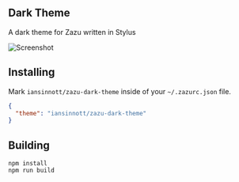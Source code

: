 ## Dark Theme

A dark theme for Zazu written in Stylus

![Screenshot](http://dropsinn.s3.amazonaws.com/Screen%20Shot%202017-02-05%20at%202.04.57%20PM.png)

## Installing

Mark `iansinnott/zazu-dark-theme` inside of your `~/.zazurc.json` file.

```json
{
  "theme": "iansinnott/zazu-dark-theme"
}
```

## Building

```
npm install
npm run build
```
